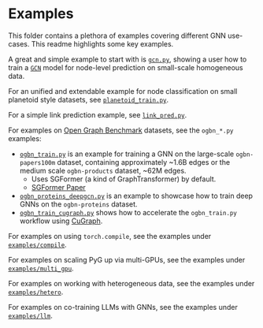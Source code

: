 # Examples

This folder contains a plethora of examples covering different GNN use-cases.
This readme highlights some key examples.

A great and simple example to start with is [`gcn.py`](./gcn.py), showing a user how to train a [`GCN`](https://pytorch-geometric.readthedocs.io/en/latest/generated/torch_geometric.nn.models.GCN.html) model for node-level prediction on small-scale homogeneous data.

For an unified and extendable example for node classification on small planetoid style datasets, see [`planetoid_train.py`](./planetoid_train.py).

For a simple link prediction example, see [`link_pred.py`](./link_pred.py).

For examples on [Open Graph Benchmark](https://ogb.stanford.edu/) datasets, see the `ogbn_*.py` examples:

- [`ogbn_train.py`](./ogbn_train.py) is an example for training a GNN on the large-scale `ogbn-papers100m` dataset, containing approximately ~1.6B edges or the medium scale `ogbn-products` dataset, ~62M edges.
  - Uses SGFormer (a kind of GraphTransformer) by default.
  - [SGFormer Paper](https://arxiv.org/pdf/2306.10759)
- [`ogbn_proteins_deepgcn.py`](./ogbn_proteins_deepgcn.py) is an example to showcase how to train deep GNNs on the `ogbn-proteins` dataset.
- [`ogbn_train_cugraph.py`](./ogbn_train_cugraph.py) shows how to accelerate the `ogbn_train.py` workflow using [CuGraph](https://github.com/rapidsai/cugraph).

For examples on using `torch.compile`, see the examples under [`examples/compile`](./compile).

For examples on scaling PyG up via multi-GPUs, see the examples under [`examples/multi_gpu`](./multi_gpu).

For examples on working with heterogeneous data, see the examples under [`examples/hetero`](./hetero).

For examples on co-training LLMs with GNNs, see the examples under [`examples/llm`](./llm).
